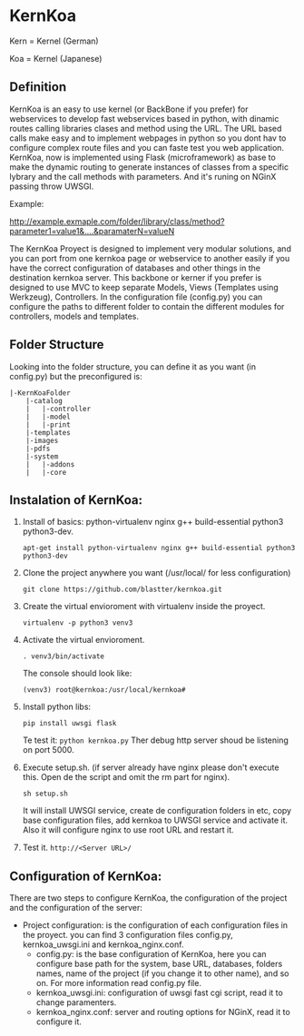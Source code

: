# KernKoa

Kern = Kernel (German)

Koa = Kernel (Japanese)

## Definition
KernKoa is an easy to use kernel (or BackBone if you prefer) for webservices to develop fast webservices based in python, with dinamic routes calling libraries clases and method using the URL. The URL based calls make easy and to implement webpages in python so you dont hav to configure complex route files and you can faste test you web application.
KernKoa, now is implemented using Flask (microframework) as base to make the dynamic routing to generate instances of classes from a specific lybrary and the call methods with parameters. And it's runing on NGinX passing throw UWSGI.

Example:

http://example.exmaple.com/folder/library/class/method?parameter1=value1&....&paramaterN=valueN

The KernKoa Proyect is designed to implement very modular solutions, and you can port from one kernkoa page or webservice to another easily if you have the correct configuration of databases and other things in the destination kernkoa server.
This backbone or kerner if you prefer is designed to use MVC to keep separate Models, Views (Templates using Werkzeug), Controllers. In the configuration file (config.py) you can configure the paths to different folder to contain the different modules for controllers, models and templates.

## Folder Structure
Looking into the folder structure, you can define it as you want (in config.py) but the preconfigured is:

```
|-KernKoaFolder
	|-catalog
	|	|-controller
	|	|-model
	|	|-print
	|-templates
	|-images
	|-pdfs
	|-system
	|	|-addons
	|	|-core
```


## Instalation of KernKoa:
1. Install of basics: python-virtualenv nginx g++ build-essential python3 python3-dev.

	```apt-get install python-virtualenv nginx g++ build-essential python3 python3-dev```

2. Clone the project anywhere you want (/usr/local/ for less configuration)

	```git clone https://github.com/blastter/kernkoa.git```

3. Create the virtual envioroment with virtualenv inside the proyect.

	```virtualenv -p python3 venv3```

4. Activate the virtual envioroment.

	```. venv3/bin/activate```

	The console should look like:

	```(venv3) root@kernkoa:/usr/local/kernkoa#```

5. Install python libs:

	```pip install uwsgi flask```

	Te test it:
	```python kernkoa.py```
	Ther debug http server shoud be listening on port 5000.

6. Execute setup.sh. (if server already have nginx please don't execute this. Open de the script and omit the rm part for nginx).
	
	```sh setup.sh```

	It will install UWSGI service, create de configuration folders in etc, copy base configuration files, add kernkoa to UWSGI service and activate it. Also it will configure nginx to use root URL and restart it.
7. Test it.
	```http://<Server URL>/```

## Configuration of KernKoa:
There are two steps to configure KernKoa, the configuration of the project and the configuration of the server:
- Project configuration: is the configuration of each configuration files in the proyect. you can find 3 configuration files config.py, kernkoa_uwsgi.ini and kernkoa_nginx.conf.
	+ config.py: is the base configuration of KernKoa, here you can configure base path for the system, base URL, databases, folders names, name of the project (if you change it to other name), and so on. For more information read config.py file.
	+ kernkoa_uwsgi.ini: configuration of uwsgi fast cgi script, read it to change paramenters.
	+ kernkoa_nginx.conf: server and routing options for NGinX, read it to configure it.
